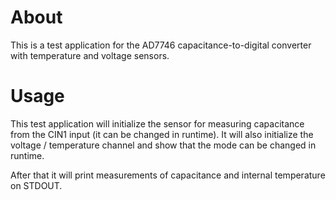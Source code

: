 # About
This is a test application for the AD7746 capacitance-to-digital converter with
temperature and voltage sensors.

# Usage
This test application will initialize the sensor for measuring capacitance from
the CIN1 input (it can be changed in runtime). It will also initialize the
voltage / temperature channel and show that the mode can be changed in runtime.

After that it will print measurements of capacitance and internal temperature
on STDOUT.
